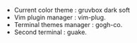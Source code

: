 - Current color theme		: gruvbox dark soft
- Vim plugin manager		: vim-plug.
- Terminal themes manager	: gogh-co.
- Second terminal			: guake.
